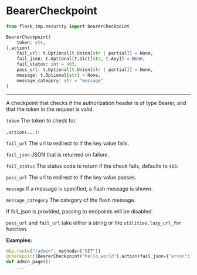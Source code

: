 # BearerCheckpoint

```python
from flask_imp.security import BearerCheckpoint
```

```python
BearerCheckpoint(
    token: str,
).action(
    fail_url: t.Optional[t.Union[str | partial]] = None,
    fail_json: t.Optional[t.Dict[str, t.Any]] = None,
    fail_status: int = 403,
    pass_url: t.Optional[t.Union[str | partial]] = None,
    message: t.Optional[str] = None,
    message_category: str = "message"
)
```

---

A checkpoint that checks if the authorization header is of type Bearer,
and that the token in the request is valid.

`token` The token to check for.

`.action(...)`:

`fail_url` The url to redirect to if the key value fails.

`fail_json` JSON that is returned on failure.

`fail_status` The status code to return if the check fails, defaults to `403`.

`pass_url` The url to redirect to if the key value passes.

`message` If a message is specified, a flash message is shown.

`message_category` The category of the flash message.

If fail_json is provided, passing to endpoints will be disabled.

`pass_url` and `fail_url` take either a string or the `utilities.lazy_url_for` function.

**Examples:**

```python
@bp.route("/admin", methods=["GET"])
@checkpoint(BearerCheckpoint("hello,world").action(fail_json={"error": "token"}))
def admin_page():
    ...
```
